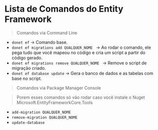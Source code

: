 # Lista de Comandos do Entity Framework

> Comandos via Command Line

- ```donet ef``` &rarr; Comando base.
- ```donet ef migrations add QUALQUER_NOME ``` &rarr; Ao rodar o comando, ele pega tudo que você mapeou no código e cria um script a partir do código gerado.
- ```donet ef migrations remove QUALQUER_NOME ``` &rarr; Remove o script de migração criado.
- ```donet ef database update``` &rarr; Gera o banco de dados e as tabelas com base no script.


> Comandos via Package Manager Console

> Porem esses comandos só vão rodar caso você instale o Nuget Microsoft.EntityFrameworkCore.Tools

- ```add-migration QUALQUER_NOME```
- ```remove-migration QUALQUER_NOME```
- ```update-database```